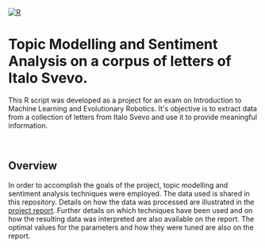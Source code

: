[![R](https://img.shields.io/badge/R-3776AB.svg?style=flat&logo=R&logoColor=white)](https://www.r-project.org/)

# Topic Modelling and Sentiment Analysis on a corpus of letters of Italo Svevo.

This R script was developed as a project for an exam on Introduction to Machine Learning and Evolutionary Robotics. 
It's objective is to extract data from a collection of letters from Italo Svevo and use it to provide meaningful information. 

<br/>

## Overview
In order to accomplish the goals of the project, topic modelling and sentiment analysis techniques were employed. The data used is shared in this repository.
Details on how the data was processed are illustrated in the [project report](https://github.com/AlessandroViol/Svevo/blob/main/Progetto%20ML%20Alessandro%20Viol.pdf).
Further details on which techniques have been used and on how the resulting data was interpreted are also available on the report. The optimal values for the parameters and how they were tuned are also on the report.

